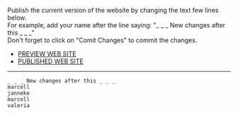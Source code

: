 Publish the current version of the website by changing the text few lines below.  
For example, add your name after the line saying: "_ _ _ New changes after this _ _ _"  
Don't forget to click on "Comit Changes" to commit the changes.

- [PREVIEW WEB SITE](https://b.copim.ac.uk/_preview/)
- [PUBLISHED WEB SITE](https://b.copim.ac.uk/)


---

```
_ _ _ New changes after this _ _ _
marcell
janneke
marcell
valeria




```
